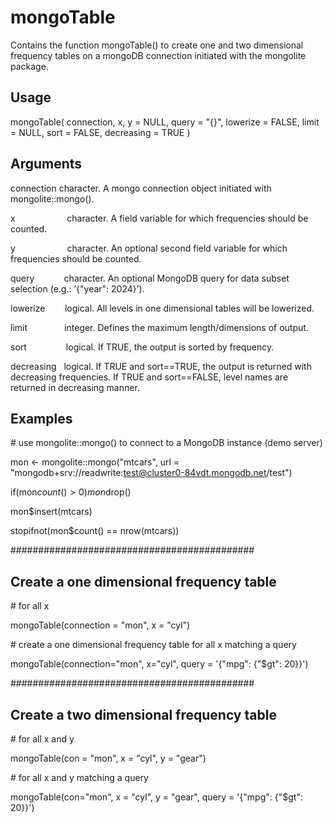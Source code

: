 # mongoTable

Contains the function mongoTable() to create one and two dimensional frequency tables on a mongoDB connection initiated with the mongolite package.

## Usage
mongoTable(
connection,
x,
y = NULL,
query = "{}",
lowerize = FALSE,
limit = NULL,
sort = FALSE,
decreasing = TRUE
)

## Arguments
connection   character. A mongo connection object initiated with mongolite::mongo().

x       &nbsp;&nbsp;&nbsp;&nbsp;&nbsp;&nbsp;&nbsp;&nbsp;&nbsp;&nbsp;&nbsp;&nbsp;&nbsp;&nbsp;&nbsp;&nbsp;&nbsp;&nbsp;&nbsp;       character. A field variable for which frequencies should be counted.

y       &nbsp;&nbsp;&nbsp;&nbsp;&nbsp;&nbsp;&nbsp;&nbsp;&nbsp;&nbsp;&nbsp;&nbsp;&nbsp;&nbsp;&nbsp;&nbsp;&nbsp;&nbsp;&nbsp;       character. An optional second field variable for which frequencies should be counted.

query    &nbsp;&nbsp;&nbsp;&nbsp;&nbsp;&nbsp;&nbsp;&nbsp;&nbsp;&nbsp;      character. An optional MongoDB query for data subset selection (e.g.: ’{\"year\": 2024}’).

lowerize &nbsp;&nbsp;&nbsp;&nbsp;&nbsp;&nbsp;    logical. All levels in one dimensional tables will be lowerized.

limit  &nbsp;&nbsp;&nbsp;&nbsp;&nbsp;&nbsp;&nbsp;&nbsp;&nbsp;&nbsp;&nbsp;&nbsp;&nbsp;    integer. Defines the maximum length/dimensions of output.

sort     &nbsp;&nbsp;&nbsp;&nbsp;&nbsp;&nbsp;&nbsp;&nbsp;&nbsp;&nbsp;&nbsp;&nbsp;&nbsp;&nbsp;    logical. If TRUE, the output is sorted by frequency.

decreasing  &nbsp; logical. If TRUE and sort==TRUE, the output is returned with decreasing frequencies. If TRUE and sort==FALSE, level names are returned in decreasing manner.

## Examples
\# use mongolite::mongo() to connect to a MongoDB instance (demo server)

mon <- mongolite::mongo("mtcars", url = "mongodb+srv://readwrite:test@cluster0-84vdt.mongodb.net/test")

if(mon$count() > 0) mon$drop()

mon$insert(mtcars)

stopifnot(mon$count() == nrow(mtcars))

############################################
## Create a one dimensional frequency table
\# for all x

mongoTable(connection = "mon", x = "cyl")

\# create a one dimensional frequency table for all x matching a query

mongoTable(connection="mon", x="cyl", query = '{\"mpg\": {\"$gt": 20}}')

############################################
## Create a two dimensional frequency table
\# for all x and y

mongoTable(con = "mon", x = "cyl", y = "gear")

\# for all x and y matching a query

mongoTable(con="mon", x = "cyl", y = "gear", query = '{\"mpg\": {\"$gt": 20}}')
